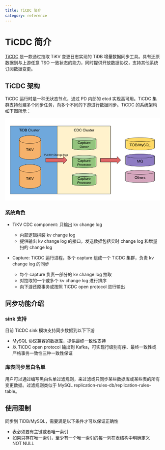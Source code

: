 ```yaml
---
title: TiCDC 简介
category: reference
---
```


# TiCDC 简介

[TiCDC](https://github.com/pingcap/ticdc) 是一款通过拉取 TiKV 变更日志实现的 TiDB 增量数据同步工具。具有还原数据到与上游任意 TSO 一致状态的能力，同时提供开放数据协议，支持其他系统订阅数据变更。

## TiCDC 架构

TiCDC 运行时是一种无状态节点，通过 PD 内部的 etcd 实现高可用。TiCDC 集群支持创建多个同步任务，向多个不同的下游进行数据同步。TiCDC 的系统架构如下图所示：

![TiCDC architecture](/media/cdc-architecture.png)


### 系统角色

- TiKV CDC component: 只输出 kv change log

    - 内部逻辑拼装 kv change log
    - 提供输出 kv change log 的接口，发送数据包括实时 change log 和增量扫的 change log

- Capture: TiCDC 运行进程，多个 capture 组成一个 TiCDC 集群，负责 kv change log 的同步

    - 每个 capture 负责一部分的 kv change log 拉取
    - 对拉取的一个或多个 kv change log 进行排序
    - 向下游还原事务或按照 TiCDC open protocol 进行输出


## 同步功能介绍


### sink 支持

目前 TiCDC sink 模块支持同步数据到以下下游

- MySQL 协议兼容的数据库，提供最终一致性支持
- 以 TiCDC open protocol 输出到 Kafka，可实现行级别有序、最终一致性或严格事务一致性三种一致性保证

### 库表同步黑白名单

用户可以通过编写黑白名单过滤规则，来过滤或只同步某些数据库或某些表的所有变更数据。过滤规则类似于 MySQL replication-rules-db/replication-rules-table。

## 使用限制

同步到 TiDB/MySQL，需要满足以下条件才可以保证正确性

- 表必须要有主键或者唯一索引
- 如果只存在唯一索引，至少有一个唯一索引的每一列在表结构中明确定义 NOT NULL
